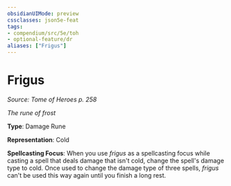 ```yaml
---
obsidianUIMode: preview
cssclasses: json5e-feat
tags:
- compendium/src/5e/toh
- optional-feature/dr
aliases: ["Frigus"]
---
```

# Frigus
*Source: Tome of Heroes p. 258*  

*The rune of frost*

**Type**: Damage Rune

**Representation**: Cold

**Spellcasting Focus**: When you use *frigus* as a spellcasting focus while casting a spell that deals damage that isn't cold, change the spell's damage type to cold. Once used to change the damage type of three spells, *frigus* can't be used this way again until you finish a long rest.